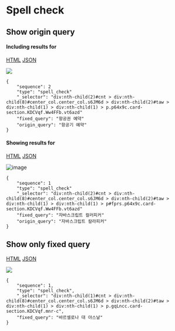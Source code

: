 # Spell check

## **Show origin query**

#### Including results for

[HTML](https://ascentkorea-docs.github.io/mobile/features/spell\_check/sample4.html) [JSON](https://ascentkorea-docs.github.io/mobile/features/spell\_check/sample4.json)

![](https://github.com/ascentkorea-docs/serp-api-docs/assets/111344654/3ac5c718-b9a2-4b7b-b7c6-2ae5f5e25938)


```
{
    "sequence": 2
    "type": "spell_check"
    "_selector": "div:nth-child(2)#cnt > div:nth-child(8)#center_col.center_col.s6JM6d > div:nth-child(2)#taw > div:nth-child(1) > div:nth-child(1) > p.p64x9c.card-section.KDCVqf.Ww4FFb.vt6azd"
    "fixed_query": "항공권 예약"
    "origin_query": "항공기 예약"
}
```

#### Showing results for

[HTML](https://ascentkorea-docs.github.io/mobile/features/spell\_check/sample3.html) [JSON](https://ascentkorea-docs.github.io/mobile/features/spell\_check/sample3.json)

![image](https://github.com/ascentkorea-docs/serp-api-docs/assets/111344654/0554dcf2-4c47-411f-9f50-0d4cb37f7a93)

```
{
    "sequence": 1
    "type": "spell_check"
    "_selector": "div:nth-child(2)#cnt > div:nth-child(8)#center_col.center_col.s6JM6d > div:nth-child(2)#taw > div:nth-child(1) > div:nth-child(1) > p#fprs.p64x9c.card-section.KDCVqf.Ww4FFb.vt6azd"
    "fixed_query": "자바스크립트 컬러피커"
    "origin_query": "자바스크립트 칼라피커"
}
```

## **Show only fixed query**

[HTML](https://ascentkorea-docs.github.io/mobile/features/spell\_check/sample2.html) [JSON](https://ascentkorea-docs.github.io/mobile/features/spell\_check/sample2.json)

![](https://lh6.googleusercontent.com/pSKnWIolg5NvOqoSEELImRHn3jl-SSjQmpPG1vccVl287atFld\_vJwhQS9do8djk7mTcWugAwCOoqeSNjd63QP7B\_o8SQWBsNe74pVA5CxDp0vOcqmfDnQIM0UkFqvxoE-dE1M0)

```
{
    "sequence": 1,
    "type": "spell_check",
    "_selector": "div:nth-child(1)#cnt > div:nth-child(8)#center_col.center_col.s6JM6d > div:nth-child(2)#taw > div:nth-child(1) > div:nth-child(1) > p.gqLncc.card-section.KDCVqf.mnr-c",
    "fixed_query": "바르셀로나 대 아스날"
}
```


